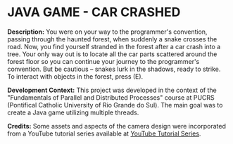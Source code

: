 # JAVA GAME - CAR CRASHED

**Description:**
You were on your way to the programmer's convention, passing through the haunted forest, when suddenly a snake crosses the road. Now, you find yourself stranded in the forest after a car crash into a tree. Your only way out is to locate all the car parts scattered around the forest floor so you can continue your journey to the programmer's convention. But be cautious – snakes lurk in the shadows, ready to strike. To interact with objects in the forest, press (E).

**Development Context:**
This project was developed in the context of the "Fundamentals of Parallel and Distributed Processes" course at PUCRS (Pontifical Catholic University of Rio Grande do Sul). The main goal was to create a Java game utilizing multiple threads.

**Credits:**
Some assets and aspects of the camera design were incorporated from a YouTube tutorial series available at [YouTube Tutorial Series](https://www.youtube.com/watch?v=om59cwR7psI&list=PL_QPQmz5C6WUF-pOQDsbsKbaBZqXj4qSq).
